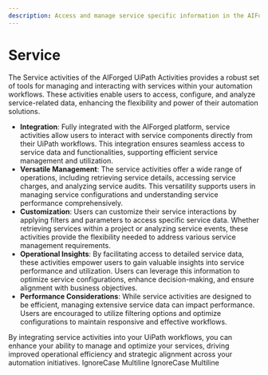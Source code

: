 ```yaml
---
description: Access and manage service specific information in the AIForged platform.
---
```


# Service

The Service activities of the AIForged UiPath Activities provides a robust set of tools for managing and interacting with services within your automation workflows. These activities enable users to access, configure, and analyze service-related data, enhancing the flexibility and power of their automation solutions.

* **Integration**: Fully integrated with the AIForged platform, service activities allow users to interact with service components directly from their UiPath workflows. This integration ensures seamless access to service data and functionalities, supporting efficient service management and utilization.
* **Versatile Management**: The service activities offer a wide range of operations, including retrieving service details, accessing service charges, and analyzing service audits. This versatility supports users in managing service configurations and understanding service performance comprehensively.
* **Customization**: Users can customize their service interactions by applying filters and parameters to access specific service data. Whether retrieving services within a project or analyzing service events, these activities provide the flexibility needed to address various service management requirements.
* **Operational Insights**: By facilitating access to detailed service data, these activities empower users to gain valuable insights into service performance and utilization. Users can leverage this information to optimize service configurations, enhance decision-making, and ensure alignment with business objectives.
* **Performance Considerations**: While service activities are designed to be efficient, managing extensive service data can impact performance. Users are encouraged to utilize filtering options and optimize configurations to maintain responsive and effective workflows.

By integrating service activities into your UiPath workflows, you can enhance your ability to manage and optimize your services, driving improved operational efficiency and strategic alignment across your automation initiatives.
 IgnoreCase Multiline IgnoreCase Multiline

